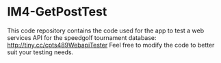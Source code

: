 # IM4-GetPostTest
This code repository contains the code used for the app to test a web services API for the speedgolf tournament database:
http://tiny.cc/cpts489WebapiTester
Feel free to modify the code to better suit your testing needs.